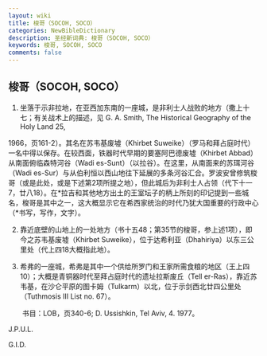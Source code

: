 ```yaml
---
layout: wiki
title: 梭哥（SOCOH, SOCO）
categories: NewBibleDictionary
description: 圣经新词典: 梭哥（SOCOH, SOCO）
keywords: 梭哥, SOCOH, SOCO
comments: false
---
```


## 梭哥（SOCOH, SOCO）

1. 坐落于示非拉地，在亚西加东南的一座城，是非利士人战败的地方（撒上十七；有关战术上的描述，见 G. A. Smith, The Historical Geography of the Holy Land 25,

1966，页161-2）。其名在苏韦基废墟（Khirbet Suweike）（罗马和拜占庭时代）一名中得以保存。在较西面，铁器时代早期的要塞阿巴德废墟（Khirbet Abbad）从南面俯临森特河谷（Wadi es-Sunt）（以拉谷）。在这里，从南面来的苏珥河谷（Wadi es-Sur）与从伯利恒以西山地往下延展的多条河谷汇合。罗波安曾修筑梭哥（或是此处，或是下述第2项所提之地），但此城后为非利士人占领（代下十一7，廿八18）。在*拉吉和其他地方出土的王室坛子的柄上所刻的印记提到一些城名，梭哥是其中之一，这大概显示它在希西家统治的时代乃犹大国重要的行政中心（*书写，写作，文字）。

2. 靠近底壁的山地上的一处地方（书十五48；第35节的梭哥，参上述1项），即今之苏韦基废墟（Khirbet Suweike），位于达希利亚（Dhahiriya）以东三公里处（代上四18大概指此地）。

3. 希弗的一座城，希弗是其中一个供给所罗门和王家所需食粮的地区（王上四10）；大概是青铜器时代至拜占庭时代的遗址拉斯废丘（Tell er-Ras），靠近苏韦基，在沙仑平原的图卡姆（Tulkarm）以北，位于示剑西北廿四公里处（Tuthmosis III List no. 67）。

　　书目：LOB，页340-6; D. Ussishkin, Tel Aviv, 4. 1977。

J.P.U.L.

G.I.D.






